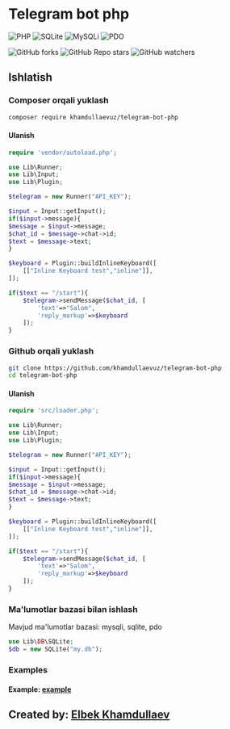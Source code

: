 # Telegram bot php

![PHP](https://img.shields.io/badge/php-%3E%3D7.1-8892bf.svg)
![SQLite](https://img.shields.io/badge/SQLite3-required-green.svg)
![MySQLi](https://img.shields.io/badge/MySQLi-required-green.svg)
![PDO](https://img.shields.io/badge/PDO-required-green.svg)

![GitHub forks](https://img.shields.io/github/forks/KhamdullaevUz/telegram-bot-php?style=flat)
![GitHub Repo stars](https://img.shields.io/github/stars/KhamdullaevUz/telegram-bot-php?style=flat)
![GitHub watchers](https://img.shields.io/github/watchers/KhamdullaevUz/telegram-bot-php?style=flat)

## Ishlatish

### Composer orqali yuklash

```bash
composer require khamdullaevuz/telegram-bot-php
```

#### Ulanish

```php
require 'vendor/autoload.php';

use Lib\Runner;
use Lib\Input;
use Lib\Plugin;

$telegram = new Runner("API_KEY");

$input = Input::getInput();
if($input->message){
$message = $input->message;
$chat_id = $message->chat->id;
$text = $message->text;
}

$keyboard = Plugin::buildInlineKeyboard([
	[["Inline Keyboard test","inline"]],
]);

if($text == "/start"){
	$telegram->sendMessage($chat_id, [
		'text'=>"Salom",
		'reply_markup'=>$keyboard
	]);
}
```

### Github orqali yuklash

```bash
git clone https://github.com/khamdullaevuz/telegram-bot-php
cd telegram-bot-php
```

#### Ulanish

```php
require 'src/loader.php';

use Lib\Runner;
use Lib\Input;
use Lib\Plugin;

$telegram = new Runner("API_KEY");

$input = Input::getInput();
if($input->message){
$message = $input->message;
$chat_id = $message->chat->id;
$text = $message->text;
}

$keyboard = Plugin::buildInlineKeyboard([
	[["Inline Keyboard test","inline"]],
]);

if($text == "/start"){
	$telegram->sendMessage($chat_id, [
		'text'=>"Salom",
		'reply_markup'=>$keyboard
	]);
}
```

### Ma'lumotlar bazasi bilan ishlash

Mavjud ma'lumotlar bazasi: mysqli, sqlite, pdo

```php
use Lib\DB\SQLite;
$db = new SQLite("my.db");
```

### Examples

#### Example: [example](/examples/example.php)

## Created by: [Elbek Khamdullaev](https://khamdullaev.uz)
